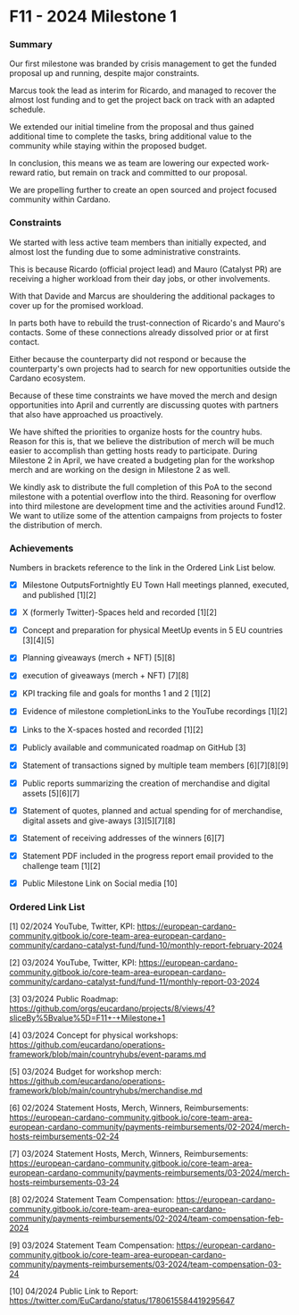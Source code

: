 # F11 - 2024 Milestone 1


### Summary

Our first milestone was branded by crisis management to get the funded proposal up and running, despite major constraints.  

Marcus took the lead as interim for Ricardo, and managed to recover the almost lost funding and to get the project back on track with an adapted schedule. 

We extended our initial timeline from the proposal and thus gained additional time to complete the tasks, bring additional value to the community while staying within the proposed budget.  

In conclusion, this means we as team are lowering our expected work-reward ratio, but remain on track and committed to our proposal.  

We are propelling further to create an open sourced and project focused community within Cardano.  


### Constraints

We started with less active team members than initially expected, and almost lost the funding due to some administrative constraints.  

This is because Ricardo (official project lead) and Mauro (Catalyst PR) are receiving a higher workload from their day jobs, or other involvements.  

With that Davide and Marcus are shouldering the additional packages to cover up for the promised workload.  

In parts both have to rebuild the trust-connection of Ricardo's and Mauro's contacts. Some of these connections already dissolved prior or at first contact.  

Either because the counterparty did not respond or because the counterparty's own projects had to search for new opportunities outside the Cardano ecosystem.  

Because of these time constraints we have moved the merch and design opportunities into April and currently are discussing quotes with partners that also have approached us proactively.  

We have shifted the priorities to organize hosts for the country hubs. Reason for this is, that we believe the distribution of merch will be much easier to accomplish than getting hosts ready to participate. During Milestone 2 in April, we have created a budgeting plan for the workshop merch and are working on the design in Milestone 2 as well.

We kindly ask to distribute the full completion of this PoA to the second milestone with a potential overflow into the third. Reasoning for overflow into third milestone are development time and the activities around Fund12. We want to utilize some of the attention campaigns from projects to foster the distribution of merch.


### Achievements

Numbers in brackets reference to the link in the Ordered Link List below.

- [x] Milestone OutputsFortnightly EU Town Hall meetings planned, executed, and published [1][2]
- [x] X (formerly Twitter)-Spaces held and recorded [1][2]
- [x] Concept and preparation for physical MeetUp events in 5 EU countries [3][4][5] 
- [x] Planning giveaways (merch + NFT) [5][8]
- [x] execution of giveaways (merch + NFT) [7][8]
- [x] KPI tracking file and goals for months 1 and 2 [1][2]
- [x] Evidence of milestone completionLinks to the YouTube recordings [1][2]
- [x] Links to the X-spaces hosted and recorded [1][2]
- [x] Publicly available and communicated roadmap on GitHub [3]
- [x] Statement of transactions signed by multiple team members [6][7][8][9]
- [x] Public reports summarizing the creation of merchandise and digital assets [5][6][7]
- [x] Statement of quotes, planned and actual spending for of merchandise, digital assets and give-aways [3][5][7][8]
- [x] Statement of receiving addresses of the winners [6][7]
- [x] Statement PDF included in the progress report email provided to the challenge team [1][2]
- [x] Public Milestone Link on Social media [10]


### Ordered Link List


[1] 02/2024 YouTube, Twitter, KPI: https://european-cardano-community.gitbook.io/core-team-area-european-cardano-community/cardano-catalyst-fund/fund-10/monthly-report-february-2024

[2] 03/2024 YouTube, Twitter, KPI: https://european-cardano-community.gitbook.io/core-team-area-european-cardano-community/cardano-catalyst-fund/fund-11/monthly-report-03-2024

[3] 03/2024 Public Roadmap: https://github.com/orgs/eucardano/projects/8/views/4?sliceBy%5Bvalue%5D=F11+-+Milestone+1

[4] 03/2024 Concept for physical workshops: https://github.com/eucardano/operations-framework/blob/main/countryhubs/event-params.md

[5] 03/2024 Budget for workshop merch: https://github.com/eucardano/operations-framework/blob/main/countryhubs/merchandise.md

[6] 02/2024 Statement Hosts, Merch, Winners, Reimbursements: https://european-cardano-community.gitbook.io/core-team-area-european-cardano-community/payments-reimbursements/02-2024/merch-hosts-reimbursements-02-24

[7] 03/2024 Statement Hosts, Merch, Winners, Reimbursements: https://european-cardano-community.gitbook.io/core-team-area-european-cardano-community/payments-reimbursements/03-2024/merch-hosts-reimbursements-03-24

[8] 02/2024 Statement Team Compensation: https://european-cardano-community.gitbook.io/core-team-area-european-cardano-community/payments-reimbursements/02-2024/team-compensation-feb-2024  

[9] 03/2024 Statement Team Compensation: https://european-cardano-community.gitbook.io/core-team-area-european-cardano-community/payments-reimbursements/03-2024/team-compensation-03-24

[10] 04/2024 Public Link to Report: https://twitter.com/EuCardano/status/1780615584419295647
